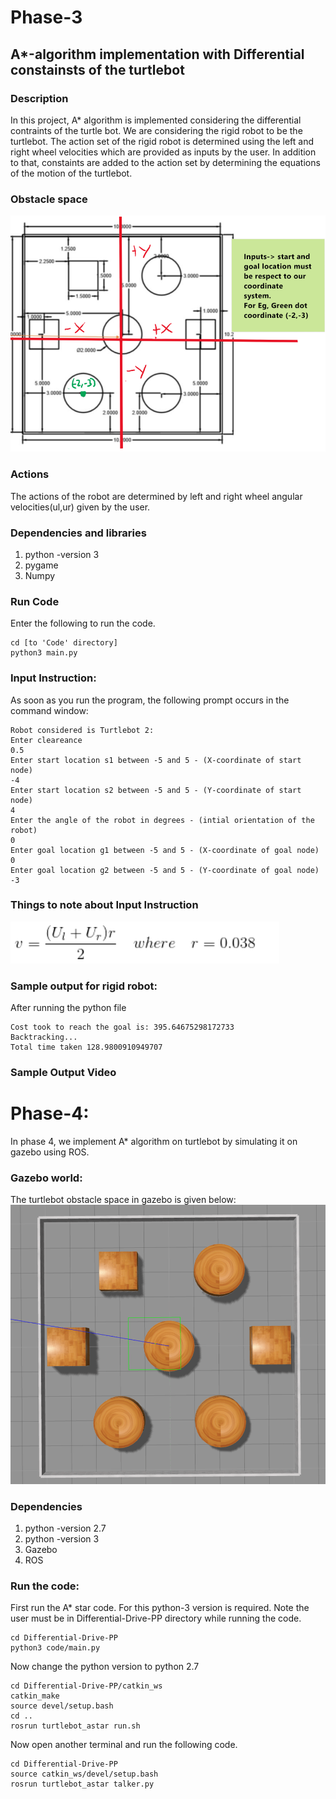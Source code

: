# Phase-3
## A*-algorithm implementation with Differential constainsts of the turtlebot
### Description
In this project, A* algorithm is implemented considering the differential contraints of the turtle bot. We are considering the rigid robot to be the turtlebot. The action set of the rigid robot is determined using the left and right wheel velocities which are provided as inputs by the user. In addition to that, constaints are added to the action set by determining the equations of the motion of the turtlebot.

### Obstacle space
![Obstacle space](images/pic2.PNG)
### Actions
The actions of the robot are determined by left and right wheel angular velocities(ul,ur) given by the user.

### Dependencies and libraries
1. python -version 3
2. pygame
3. Numpy

### Run Code
Enter the following to run the code.

```
cd [to 'Code' directory]
python3 main.py
```

### Input Instruction:
As soon as you run the program, the following prompt occurs in the command window:
```
Robot considered is Turtlebot 2:
Enter cleareance
0.5
Enter start location s1 between -5 and 5 - (X-coordinate of start node)
-4
Enter start location s2 between -5 and 5 - (Y-coordinate of start node)
4
Enter the angle of the robot in degrees - (intial orientation of the robot)
0
Enter goal location g1 between -5 and 5 - (X-coordinate of goal node)
0
Enter goal location g2 between -5 and 5 - (Y-coordinate of goal node)
-3
```

### Things to note about Input Instruction
![vel equations](images/vel.png)




### Sample output for rigid robot:
After running the python file
```
Cost took to reach the goal is: 395.64675298172733
Backtracking...
Total time taken 128.9800910949707
```

### Sample Output Video

# Phase-4:
In phase 4, we implement A* algorithm on turtlebot by simulating it on gazebo using ROS.

### Gazebo world:
The turtlebot obstacle space in gazebo is given below:
![Gazebo World](images/gazeboworld.png)

### Dependencies 
1. python -version 2.7
2. python -version 3
3. Gazebo
4. ROS

### Run the code:
First run the A* star code. For this python-3 version is required. Note the user must be in Differential-Drive-PP directory while running the code.
```
cd Differential-Drive-PP
python3 code/main.py
```
Now change the python version to python 2.7
```
cd Differential-Drive-PP/catkin_ws
catkin_make
source devel/setup.bash
cd ..
rosrun turtlebot_astar run.sh
```

Now open another terminal and run the following code.
```
cd Differential-Drive-PP
source catkin_ws/devel/setup.bash 
rosrun turtlebot_astar talker.py 
```

